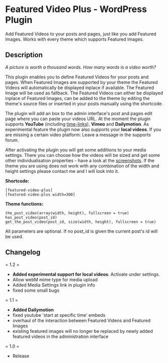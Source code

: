 Featured Video Plus - WordPress Plugin
=============

Add Featured Videos to your posts and pages, just like you add Featured Images. Works with every theme which supports Featured Images.

Description
-------

*A picture is worth a thousand words. How many words is a video worth?*

This plugin enables you to define Featured Videos for your posts and pages. When Featured Images are supported by your theme the Featured Videos will automatically be displayed inplace if available. The Featured Image will be used as fallback.
The Featured Videos can either be displayed inplace of Featured Images, can be added to the theme by editing the theme's source files or inserted in your posts manually using the shortcode.

The plugin will add an box to the admin interface's post and pages edit page where you can paste your videos URL. At the moment the plugin supports __YouTube__ (including [time-links](http://support.google.com/youtube/bin/answer.py?hl=en&answer=116618 "Link to a specific time in a video")), __Vimeo__ and __Dailymotion__. As experimental feature the plugin now also supports your __local videos__.
If you are missing a certain video platform: Leave a message in the supports forum.

After activating the plugin you will get some additions to your media settings. There you can choose how the videos will be sized and get some other individualisation properties - have a look at the [screenshots](http://wordpress.org/extend/plugins/featured-video-plus/screenshots/). If the theme you are using does not work with any combination of the width and height settings please contact me and I will look into it.

__Shortcode:__

	[featured-video-plus]
	[featured-video-plus width=300]


__Theme functions:__

    the_post_video(array(width, height), fullscreen = true)
    has_post_video(post_id)
    get_the_post_video(post_id, size(width, height), fullscreen = true)

All parameters are optional. If no post_id is given the current post's id will be used.

Changelog
-------

= 1.2 =
* __Added experimental support for local videos__. Activate under settings.
* Allow webM mime type for media upload
* Added Media Settings link in plugin info
* fixed some small bugs

= 1.1 =
* __Added Dailymotion__
* fixed youtube 'start at specific time' embeds
* overhaul of the interaction between Featured Videos and Featured Images
* existing featured images will no longer be replaced by newly added featured videos in the administration interface

= 1.0 =
* Release
